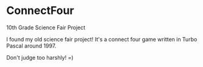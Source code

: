 # ConnectFour
10th Grade Science Fair Project


I found my old science fair project! It's a connect four game written in Turbo Pascal around 1997. 

Don't judge too harshly! =)
